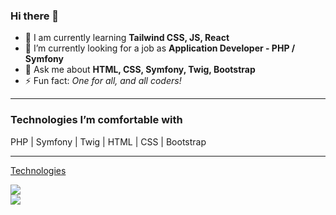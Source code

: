 ### Hi there 👋

- 🌱 I am currently learning **Tailwind CSS, JS, React**
- 🌱 I’m currently looking for a job as **Application Developer - PHP / Symfony**  
- 💬 Ask me about **HTML, CSS, Symfony, Twig, Bootstrap**  
- ⚡ Fun fact: _One for all, and all coders!_

---

### Technologies I’m comfortable with  
PHP | Symfony | Twig | HTML | CSS | Bootstrap

---

[Technologies](#technologies)

![](https://github-readme-stats.vercel.app/api/top-langs/?username=mecbil&theme=radical&hide_langs_below=8)  
![](https://github-readme-stats.vercel.app/api?username=mecbil&show_icons=true&theme=radical&count_private=true)

<!--
**mecbil/MECBIL** is a ✨ _special_ ✨ repository because its `README.md` (this file) appears on your GitHub profile.

Here are some ideas to get you started:

- 🔭 I’m currently working on ...
- 🌱 I’m currently learning ...
- 👯 I’m looking to collaborate on ...
- 🤔 I’m looking for help with ...
- 💬 Ask me about ...
- 📫 How to reach me: ...
- 😄 Pronouns: ...
- ⚡ Fun fact: ...
-->

